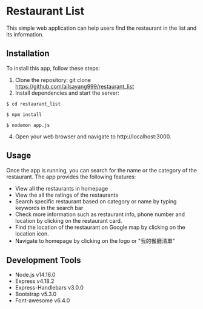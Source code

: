 # Restaurant List
<!-- [![Project Image](https://github.com/ailsayang999/restaurant_list/2-3_A1_restaurant_list_AilsaYang.png)] -->
This simple web application can help users find the restaurant in the list and its information.


## Installation
To install this app, follow these steps:
1. Clone the repository: git clone https://github.com/ailsayang999/restaurant_list
2. Install dependencies and start the server: 
```
$ cd restaurant_list
```
```
$ npm install
```
```
$ nodemon app.js
```
4. Open your web browser and navigate to http://localhost:3000.


## Usage
Once the app is running, you can search for the name or the category of the restaurant. The app provides the following features:
* View all the restaurants in homepage
* View the all the ratings of the restaurants
* Search specific restaurant based on category or name by typing keywords in the search bar
* Check more information such as restaurant info, phone number and location by clicking on the restaurant card.
* Find the location of the restaurant on Google map by clicking on the location icon.
* Navigate to homepage by clicking on the logo or "我的餐廳清單"


## Development Tools
* Node.js v14.16.0
* Express v4.18.2
* Express-Handlebars v3.0.0
* Bootstrap v5.3.0 
* Font-awesome v6.4.0
